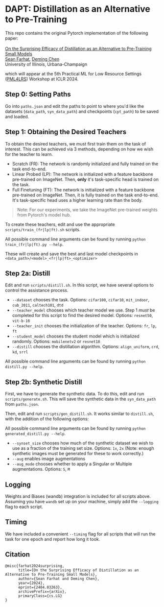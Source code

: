 # DAPT: Distillation as an Alternative to Pre-Training

This repo contains the original Pytorch implementation of the following paper:<br><br>
[On the Surprising Efficacy of Distillation as an Alternative to Pre-Training Small Models](https://arxiv.org/abs/2404.03263)  
 [Sean Farhat](https://sfarhat.github.io/), [Deming Chen](https://dchen.ece.illinois.edu) <br>
 University of Illinois, Urbana-Champaign   
 
which will appear at the 5th Practical ML for Low Resource Settings ([PML4LRS](https://pml4dc.github.io/iclr2024/)) Workshop at ICLR 2024.

## Step 0: Setting Paths

Go into `paths.json` and edit the paths to point to where you'd like the datasets (`data_path`, `syn_data_path`) and checkpoints (`cpt_path`) to be saved and loaded.

## Step 1: Obtaining the Desired Teachers

To obtain the desired teachers, we must first train them on the task of interest. This can be achieved via 3 methods, depending on how we wish for the teacher to learn.

* Scratch (FR): The network is randomly initialized and fully trained on the task end-to-end.
* Linear Probed (LP): The network is initialized with a feature backbone pre-trained on ImageNet. Then, **only** it's task-specific head is trained on the task.
* Full Finetuning (FT): The network is initialized with a feature backbone pre-trained on ImageNet. Then, it is fully trained on the task end-to-end. It's task-specific head uses a higher learning rate than the body.

> Note: For our experiments, we take the ImageNet pre-trained weights from Pytorch's model hub.

To create these teachers, edit and use the appropriate `scripts/train_(fr|lp|ft).sh` scripts. 

All possible command line arguments can be found by running `python train_(fr|lp|ft).py --help`.

These will create and save the best and last model checkpoints in `<data_path>/<model>_<fr|lp|ft>_<optimizer>`

## Step 2a: Distill

Edit and run `scripts/distill.sh`. In this script, we have several options to control the assistance process.

* `--dataset` chooses the task. Options: `cifar100`, `cifar10`, `mit_indoor`, `cub_2011`, `caltech101`, `dtd`
* `--teacher_model` chooses which teacher model we use. Step 1 *must* be completed for this script to find the desired model. Options: `resnet50`, `vit-b-16`
* `--teacher_init` chooses the initialization of the teacher. Options: `fr`, `lp`, `ft`
* `--student_model` chooses the student model which is initialized randomly. Options: `mobilenetv2` or `resnet18`
* `--distill` chooses the distillation algorithm. Options: `align_uniform`, `crd`, `kd`, `srrl`

All possible command line arguments can be found by running `python distill.py --help`.

## Step 2b: Synthetic Distill

First, we have to generate the synthetic data. To do this, edit and run `scripts/generate.sh`.
This will save the synthetic data in the `syn_data_path` from `paths.json`.

Then, edit and run `scripts/gen_distill.sh`. It works similar to `distill.sh`, with the addition of the following options:

All possible command line arguments can be found by running `python generated_distill.py --help`.

* `--synset_size` chooses how much of the synthetic dataset we wish to use as a fraction of the training set size. Options: `1x`, `2x` (Note: enough synthetic images must be generated for these to work correctly.)
* `--aug` enables image augmentations
* `--aug_mode` chooses whether to apply a Singular or Multiple augmentations. Options: `S`, `M`

## Logging

Weights and Biases (wandb) integration is included for all scripts above. Assuming you have `wandb` set up on your machine, simply add the `--logging` flag to each script.

## Timing

We have included a convenient `--timing` flag for all scripts that will run the task for one epoch and report how long it took.

## Citation

```
@misc{farhat2024surprising,
      title={On the Surprising Efficacy of Distillation as an Alternative to Pre-Training Small Models}, 
      author={Sean Farhat and Deming Chen},
      year={2024},
      eprint={2404.03263},
      archivePrefix={arXiv},
      primaryClass={cs.LG}
}
```
